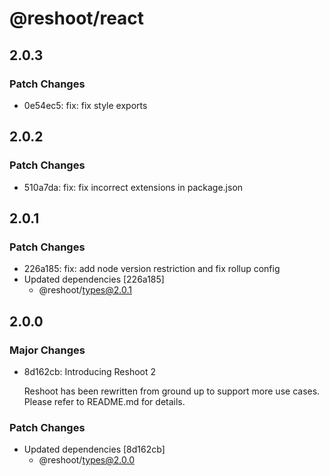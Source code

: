 # @reshoot/react

## 2.0.3

### Patch Changes

- 0e54ec5: fix: fix style exports

## 2.0.2

### Patch Changes

- 510a7da: fix: fix incorrect extensions in package.json

## 2.0.1

### Patch Changes

- 226a185: fix: add node version restriction and fix rollup config
- Updated dependencies [226a185]
  - @reshoot/types@2.0.1

## 2.0.0

### Major Changes

- 8d162cb: Introducing Reshoot 2

  Reshoot has been rewritten from ground up to support more use cases. Please refer to README.md for details.

### Patch Changes

- Updated dependencies [8d162cb]
  - @reshoot/types@2.0.0
